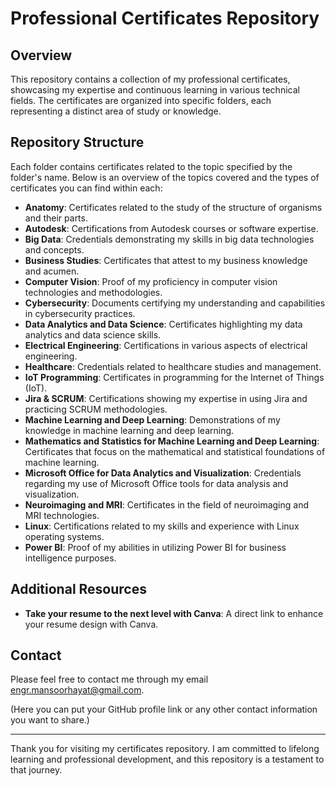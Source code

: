 # Professional Certificates Repository

## Overview

This repository contains a collection of my professional certificates, showcasing my expertise and continuous learning in various technical fields. The certificates are organized into specific folders, each representing a distinct area of study or knowledge.

## Repository Structure

Each folder contains certificates related to the topic specified by the folder's name. Below is an overview of the topics covered and the types of certificates you can find within each:

- **Anatomy**: Certificates related to the study of the structure of organisms and their parts.
- **Autodesk**: Certifications from Autodesk courses or software expertise.
- **Big Data**: Credentials demonstrating my skills in big data technologies and concepts.
- **Business Studies**: Certificates that attest to my business knowledge and acumen.
- **Computer Vision**: Proof of my proficiency in computer vision technologies and methodologies.
- **Cybersecurity**: Documents certifying my understanding and capabilities in cybersecurity practices.
- **Data Analytics and Data Science**: Certificates highlighting my data analytics and data science skills.
- **Electrical Engineering**: Certifications in various aspects of electrical engineering.
- **Healthcare**: Credentials related to healthcare studies and management.
- **IoT Programming**: Certificates in programming for the Internet of Things (IoT).
- **Jira & SCRUM**: Certifications showing my expertise in using Jira and practicing SCRUM methodologies.
- **Machine Learning and Deep Learning**: Demonstrations of my knowledge in machine learning and deep learning.
- **Mathematics and Statistics for Machine Learning and Deep Learning**: Certificates that focus on the mathematical and statistical foundations of machine learning.
- **Microsoft Office for Data Analytics and Visualization**: Credentials regarding my use of Microsoft Office tools for data analysis and visualization.
- **Neuroimaging and MRI**: Certificates in the field of neuroimaging and MRI technologies.
- **Linux**: Certifications related to my skills and experience with Linux operating systems.
- **Power BI**: Proof of my abilities in utilizing Power BI for business intelligence purposes.

## Additional Resources

- **Take your resume to the next level with Canva**: A direct link to enhance your resume design with Canva.

## Contact

Please feel free to contact me through my email engr.mansoorhayat@gmail.com.

(Here you can put your GitHub profile link or any other contact information you want to share.)

---

Thank you for visiting my certificates repository. I am committed to lifelong learning and professional development, and this repository is a testament to that journey.

